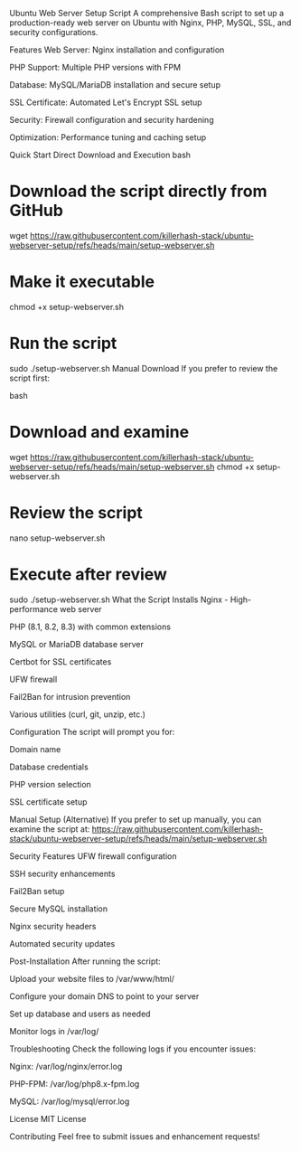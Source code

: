 Ubuntu Web Server Setup Script
A comprehensive Bash script to set up a production-ready web server on Ubuntu with Nginx, PHP, MySQL, SSL, and security configurations.

Features
Web Server: Nginx installation and configuration

PHP Support: Multiple PHP versions with FPM

Database: MySQL/MariaDB installation and secure setup

SSL Certificate: Automated Let's Encrypt SSL setup

Security: Firewall configuration and security hardening

Optimization: Performance tuning and caching setup

Quick Start
Direct Download and Execution
bash
# Download the script directly from GitHub
wget https://raw.githubusercontent.com/killerhash-stack/ubuntu-webserver-setup/refs/heads/main/setup-webserver.sh

# Make it executable
chmod +x setup-webserver.sh

# Run the script
sudo ./setup-webserver.sh
Manual Download
If you prefer to review the script first:

bash
# Download and examine
wget https://raw.githubusercontent.com/killerhash-stack/ubuntu-webserver-setup/refs/heads/main/setup-webserver.sh
chmod +x setup-webserver.sh

# Review the script
nano setup-webserver.sh

# Execute after review
sudo ./setup-webserver.sh
What the Script Installs
Nginx - High-performance web server

PHP (8.1, 8.2, 8.3) with common extensions

MySQL or MariaDB database server

Certbot for SSL certificates

UFW firewall

Fail2Ban for intrusion prevention

Various utilities (curl, git, unzip, etc.)

Configuration
The script will prompt you for:

Domain name

Database credentials

PHP version selection

SSL certificate setup

Manual Setup (Alternative)
If you prefer to set up manually, you can examine the script at:
https://raw.githubusercontent.com/killerhash-stack/ubuntu-webserver-setup/refs/heads/main/setup-webserver.sh

Security Features
UFW firewall configuration

SSH security enhancements

Fail2Ban setup

Secure MySQL installation

Nginx security headers

Automated security updates

Post-Installation
After running the script:

Upload your website files to /var/www/html/

Configure your domain DNS to point to your server

Set up database and users as needed

Monitor logs in /var/log/

Troubleshooting
Check the following logs if you encounter issues:

Nginx: /var/log/nginx/error.log

PHP-FPM: /var/log/php8.x-fpm.log

MySQL: /var/log/mysql/error.log

License
MIT License

Contributing
Feel free to submit issues and enhancement requests!
